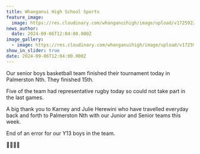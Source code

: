 ```yaml
---
title: Whanganui High School Sports
feature_image:
  image: https://res.cloudinary.com/whanganuihigh/image/upload/v1725922832/News/bak.jpg
news_author:
  date: 2024-09-06T12:04:00.000Z
image_gallery:
  - image: https://res.cloudinary.com/whanganuihigh/image/upload/v1725922833/News/bak1.jpg
show_in_slider: true
date: 2024-09-06T12:04:00.000Z
---
```

Our senior boys basketball team finished their tournament today in Palmerston Nth. They finished 15th. 

Five of the team had representative rugby today so could not take part in the last games. 

A big thank you to Karney and Julie Herewini who have travelled everyday back and forth to Palmerston Nth with our Junior and Senior teams this week. 

End of an error for our Y13 boys in the team. 

💛💚🏀🏀
